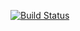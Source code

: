 [![Build Status](https://travis-ci.org/ganondalf/jquery_testing_app.svg?branch=master)](https://travis-ci.org/ganondalf/jquery_testing_app)
